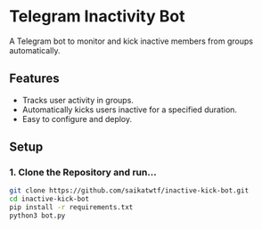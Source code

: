# Telegram Inactivity Bot

A Telegram bot to monitor and kick inactive members from groups automatically.

## Features
- Tracks user activity in groups.
- Automatically kicks users inactive for a specified duration.
- Easy to configure and deploy.

## Setup

### 1. Clone the Repository and run...
```bash
git clone https://github.com/saikatwtf/inactive-kick-bot.git
cd inactive-kick-bot
pip install -r requirements.txt
python3 bot.py
